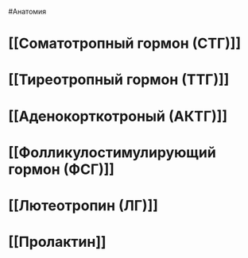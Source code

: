 #Анатомия 
# [[Соматотропный гормон (СТГ)]]
# [[Тиреотропный гормон (ТТГ)]]
# [[Аденокорткотроный (АКТГ)]]
# [[Фолликулостимулирующий гормон (ФСГ)]]
# [[Лютеотропин (ЛГ)]]  
# [[Пролактин]] 